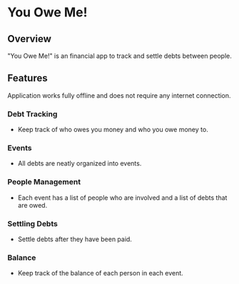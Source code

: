# You Owe Me!

## Overview

"You Owe Me!" is an financial app to track and settle debts between people.

## Features

Application works fully offline and does not require any internet connection.

### Debt Tracking
- Keep track of who owes you money and who you owe money to.

### Events 
- All debts are neatly organized into events.

### People Management
- Each event has a list of people who are involved and a list of debts that are owed.

### Settling Debts
- Settle debts after they have been paid.

### Balance
- Keep track of the balance of each person in each event.


